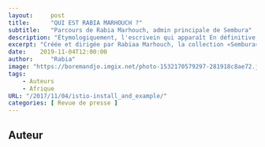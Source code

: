 ```yaml
---
layout:     post
title:      "QUI EST RABIA MARHOUCH ?"
subtitle:   "Parcours de Rabia Marhouch, admin principale de Sembura"
description: "Étymologiquement, l'escrivein qui apparaît En définitive, quels que soient les choix esthétiques de chaque auteur de ce recueil, le démon de la haine y est toujours nommé, seul moyen de l’exorciser. Muzirankoni, l’imbattable du Rwandais Augustin Gasake se termine par cette jolie invite, sans doute rituelle : « Je remets le conte là où je l’ai détaché, qui veut le perpétuer le prend. Et s’il est un endroit du monde où cela mérite d’être inlassablement rappelé…."
excerpt: "Créée et dirigée par Rabiaa Marhouch, la collection «Sembura» est soutenue par la Fondation Corymbo, Zürich, Suisse."
date:    2019-11-04T12:00:00
author:     "Rabia"
image: "https://boremandjo.imgix.net/photo-1532170579297-281918c8ae72.jpg"
tags:
    - Auteurs
    - Afrique
URL: "/2017/11/04/istio-install_and_example/"
categories: [ Revue de presse ]
---
```


## Auteur